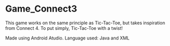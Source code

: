 # Game_Connect3

This game works on the same principle as Tic-Tac-Toe, but takes inspiration from Connect 4.
To put simply, Tic-Tac-Toe with a twist!

Made using Android Atudio. Language used: Java and XML
